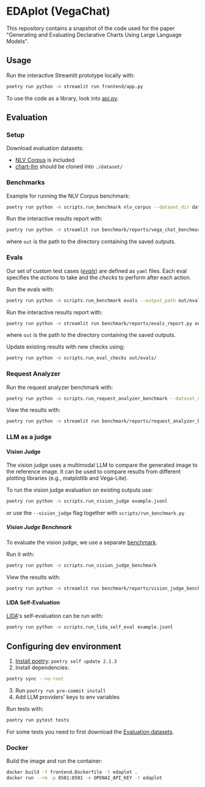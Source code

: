 # EDAplot (VegaChat)

This repository contains a snapshot of the code used for the paper "Generating and Evaluating Declarative Charts Using Large Language Models".

## Usage

Run the interactive Streamlit prototype locally with:
```bash
poetry run python -m streamlit run frontend/app.py
```

To use the code as a library, look into [api.py](./edaplot/api.py).

## Evaluation

### Setup

Download evaluation datasets:
- [NLV Corpus](dataset/nlv_corpus/README.md) is included
- [chart-llm](https://github.com/hyungkwonko/chart-llm) should be cloned into `./dataset/`

### Benchmarks

Example for running the NLV Corpus benchmark:
```bash
poetry run python -m scripts.run_benchmark nlv_corpus --dataset_dir dataset/nlv_corpus --output_path out/benchmarks
```

Run the interactive results report with:
```bash
poetry run python -m streamlit run benchmark/reports/vega_chat_benchmark_report.py out/benchmarks
```
where `out` is the path to the directory containing the saved outputs.

### Evals

Our set of custom test cases ([_evals_](tests/resources/evals)) are defined as `yaml` files.
Each eval specifies the _actions_ to take and the _checks_ to perform after each action.

Run the evals with:
```bash
poetry run python -m scripts.run_benchmark evals --output_path out/evals
```

Run the interactive results report with:
```bash
poetry run python -m streamlit run benchmark/reports/evals_report.py out/evals
```
where `out` is the path to the directory containing the saved outputs.

Update existing results with new checks using:
```bash
poetry run python -m scripts.run_eval_checks out/evals/
```

### Request Analyzer

Run the request analyzer benchmark with:
```bash
poetry run python -m scripts.run_request_analyzer_benchmark --dataset_dir dataset/chart-llm --take_n 180 --output_path out/request_analyzer_benchmark/ chart_llm_gold
```

View the results with:
```bash
poetry run python -m streamlit run benchmark/reports/request_analyzer_benchmark_report.py out/request_analyzer_benchmark/
```


### LLM as a judge

#### Vision Judge

The vision judge uses a multimodal LLM to compare the generated image to the reference image.
It can be used to compare results from different plotting libraries (e.g., matplotlib and Vega-Lite).

To run the vision judge evaluation on existing outputs use:
```bash
poetry run python -m scripts.run_vision_judge example.jsonl
```
or use the `--vision_judge` flag together with `scripts/run_benchmark.py`

##### Vision Judge Benchmark
To evaluate the vision judge, we use a separate [benchmark](tests/resources/vision_judge_benchmark).

Run it with:
```bash
poetry run python -m scripts.run_vision_judge_benchmark
```

View the results with:
```bash
poetry run python -m streamlit run benchmark/reports/vision_judge_benchmark_report.py out/vision_judge_benchmark/
```

#### LIDA Self-Evaluation

[LIDA](https://github.com/microsoft/lida)'s self-evaluation can be run with:
```bash
poetry run python -m scripts.run_lida_self_eval example.jsonl
```

## Configuring dev environment

1. [Install poetry](https://python-poetry.org/docs/#installing-with-the-official-installer): `poetry self update 2.1.3`
2. Install dependencies:
```bash
poetry sync --no-root
```
3. Run `poetry run pre-commit install`
4. Add LLM providers' keys to env variables

Run tests with:
```bash
poetry run pytest tests
```
For some tests you need to first download the [Evaluation datasets](#evaluation).


### Docker

Build the image and run the container:
```bash
docker build -f frontend.Dockerfile -t edaplot .
docker run --rm -p 8501:8501 -e OPENAI_API_KEY -t edaplot
```
